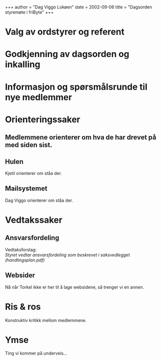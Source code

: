 +++
author = "Dag Viggo Lokøen"
date = 2002-09-06
title = "Dagsorden styremøte i friByte"
+++


# Valg av ordstyrer og referent

# Godkjenning av dagsorden og inkalling

# Informasjon og spørsmålsrunde til nye medlemmer

# Orienteringssaker

## Medlemmene orienterer om hva de har drevet på med siden sist.

## Hulen

Kjetil orienterer om ståa der.

## Mailsystemet

Dag Viggo orienterer om ståa der.

# Vedtakssaker

## Ansvarsfordeling

Vedtaksforslag:\
*Styret vedtar ansvarsfordeling som beskrevet i saksvedlegget
(handlingsplan.pdf)*

## Websider

Nå når Torkel ikke er her til å lage websidene, så trenger vi en annen.

# Ris & ros

Konstruktiv kritikk mellom medlemmene.

# Ymse

Ting vi kommer på underveis\...
